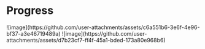 <h1>Progress</h1>
![image](https://github.com/user-attachments/assets/c6a551b6-3e6f-4e96-bf37-a3e46719489a)
![image](https://github.com/user-attachments/assets/d7b23cf7-ff4f-45a1-bded-173a80e968b6)




